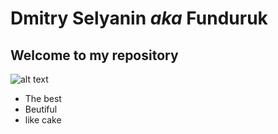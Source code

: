 #  Dmitry Selyanin _aka_ Funduruk
 ## Welcome to my repository 
![alt text](https://sun9-60.userapi.com/impg/izxUpW2U6gBOz1UEUSnZEbG1UyZIHzQE5qzg_A/kZGqNtivFRA.jpg?size=1080x611&quality=95&sign=433921c8b57ec05a2012482d51c1f196&type=album "My photo")
* The best
* Beutiful
* like cake